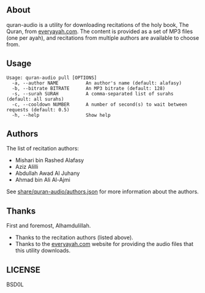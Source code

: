 ## About

quran-audio is a utility for downloading recitations of the holy book, The Quran,
from [everyayah.com](https://everyayah.com). The content is provided as a set of MP3
files (one per ayah), and recitations from multiple authors are available to choose
from.

## Usage

```
Usage: quran-audio pull [OPTIONS]
  -a, --author NAME          An author's name (default: alafasy)
  -b, --bitrate BITRATE      An MP3 bitrate (default: 128)
  -s, --surah SURAH          A comma-separated list of surahs (default: all surahs)
  -c, --cooldown NUMBER      A number of second(s) to wait between requests (default: 0.5)
  -h, --help                 Show help
```

## Authors

The list of recitation authors:

* Mishari bin Rashed Alafasy
* Aziz Alilli
* Abdullah Awad Al Juhany
* Ahmad bin Ali Al-Ajmi

See [share/quran-audio/authors.json](share/quran-audio/authors.json) for more information
about the authors.

## Thanks

First and foremost, Alhamdulillah.

* Thanks to the recitation authors (listed above).
* Thanks to the [everyayah.com](https://everyayah.com) website
  for providing the audio files that this utility downloads.

## LICENSE

BSD0L
